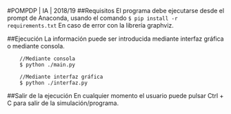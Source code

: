 #POMPDP | IA | 2018/19
##Requisitos
El programa debe ejecutarse desde el prompt de Anaconda, usando el comando
`$ pip install -r requirements.txt`
En caso de error con la librería graphviz.

##Ejecución
La información puede ser introducida mediante interfaz gráfica o mediante consola.
```
    //Mediante consola
	$ python ./main.py

    //Mediante interfaz gráfica
    $ python ./interfaz.py	
```

##Salir de la ejecución
En cualquier momento el usuario puede pulsar Ctrl + C para salir de la simulación/programa.